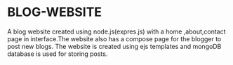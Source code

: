 # BLOG-WEBSITE
A blog website created using node.js(expres.js) with a home ,about,contact page in interface.The website also has a compose page for the blogger to post new blogs.
The website is created using ejs templates and  mongoDB database is used for storing posts.
